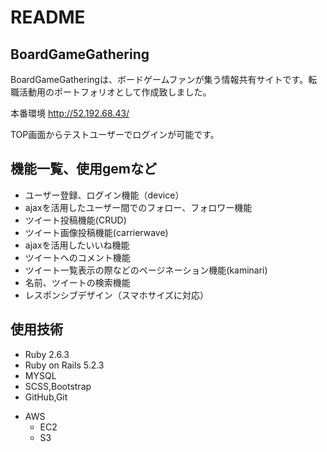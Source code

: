 # README
## BoardGameGathering
BoardGameGatheringは、ボードゲームファンが集う情報共有サイトです。転職活動用のポートフォリオとして作成致しました。

本番環境
http://52.192.68.43/

TOP画面からテストユーザーでログインが可能です。

## 機能一覧、使用gemなど
- ユーザー登録、ログイン機能（device）
- ajaxを活用したユーザー間でのフォロー、フォロワー機能
- ツイート投稿機能(CRUD)
- ツイート画像投稿機能(carrierwave)
- ajaxを活用したいいね機能
- ツイートへのコメント機能
- ツイート一覧表示の際などのページネーション機能(kaminari)
- 名前、ツイートの検索機能
- レスポンシブデザイン（スマホサイズに対応）
## 使用技術
- Ruby 2.6.3
- Ruby on Rails 5.2.3
- MYSQL
- SCSS,Bootstrap
- GitHub,Git
<!-- - Docker -->
<!-- - Rspec -->
- AWS
  - EC2
  - S3
<!-- ECS
ECR
RDS for MySQL
ALB
Route53 -->
<!-- ACM
circleci -->
<!-- ## テスト
- Rspec
  - 単体テスト（モデル）
  - 統合テスト（systemspec）
## circleci
masterブランチへプッシュすると、 circleciで自動ビルド・自動テスト・自動デプロイ、タスク定義の更新とmigrationを行います。 -->